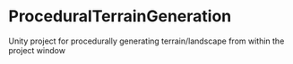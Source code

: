 # ProceduralTerrainGeneration
Unity project for procedurally generating terrain/landscape from within the project window
